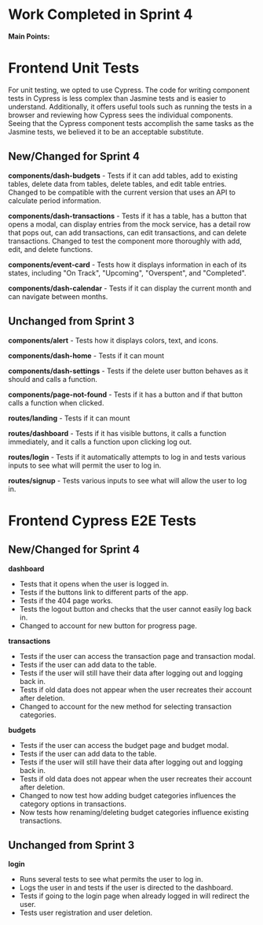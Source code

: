 # Work Completed in Sprint 4

**Main Points:**

# Frontend Unit Tests

For unit testing, we opted to use Cypress.
The code for writing component tests in Cypress is less complex than Jasmine tests and is easier to understand.
Additionally, it offers useful tools such as running the tests in a browser and reviewing how Cypress sees the individual components.
Seeing that the Cypress component tests accomplish the same tasks as the Jasmine tests, we believed it to be an acceptable substitute.

## New/Changed for Sprint 4

**components/dash-budgets** - Tests if it can add tables, add to existing tables, delete data from tables, delete tables, and edit table entries.
Changed to be compatible with the current version that uses an API to calculate period information.

**components/dash-transactions** - Tests if it has a table, has a button that opens a modal, can display entries from the mock service, has a detail row that pops out, can add transactions, can edit transactions, and can delete transactions.
Changed to test the component more thoroughly with add, edit, and delete functions.

**components/event-card** - Tests how it displays information in each of its states, including "On Track", "Upcoming", "Overspent", and "Completed".

**components/dash-calendar** - Tests if it can display the current month and can navigate between months.

## Unchanged from Sprint 3

**components/alert** - Tests how it displays colors, text, and icons.

**components/dash-home** - Tests if it can mount

**components/dash-settings** - Tests if the delete user button behaves as it should and calls a function.

**components/page-not-found** - Tests if it has a button and if that button calls a function when clicked.

**routes/landing** - Tests if it can mount

**routes/dashboard** - Tests if it has visible buttons, it calls a function immediately, and it calls a function upon clicking log out.

**routes/login** - Tests if it automatically attempts to log in and tests various inputs to see what will permit the user to log in.

**routes/signup** - Tests various inputs to see what will allow the user to log in.

# Frontend Cypress E2E Tests

## New/Changed for Sprint 4

**dashboard**

- Tests that it opens when the user is logged in.
- Tests if the buttons link to different parts of the app.
- Tests if the 404 page works.
- Tests the logout button and checks that the user cannot easily log back in.
- Changed to account for new button for progress page.

**transactions**

- Tests if the user can access the transaction page and transaction modal.
- Tests if the user can add data to the table.
- Tests if the user will still have their data after logging out and logging back in.
- Tests if old data does not appear when the user recreates their account after deletion.
- Changed to account for the new method for selecting transaction categories.

**budgets**

- Tests if the user can access the budget page and budget modal.
- Tests if the user can add data to the table.
- Tests if the user will still have their data after logging out and logging back in.
- Tests if old data does not appear when the user recreates their account after deletion.
- Changed to now test how adding budget categories influences the category options in transactions.
- Now tests how renaming/deleting budget categories influence existing transactions.

## Unchanged from Sprint 3

**login**

- Runs several tests to see what permits the user to log in.
- Logs the user in and tests if the user is directed to the dashboard.
- Tests if going to the login page when already logged in will redirect the user.
- Tests user registration and user deletion.